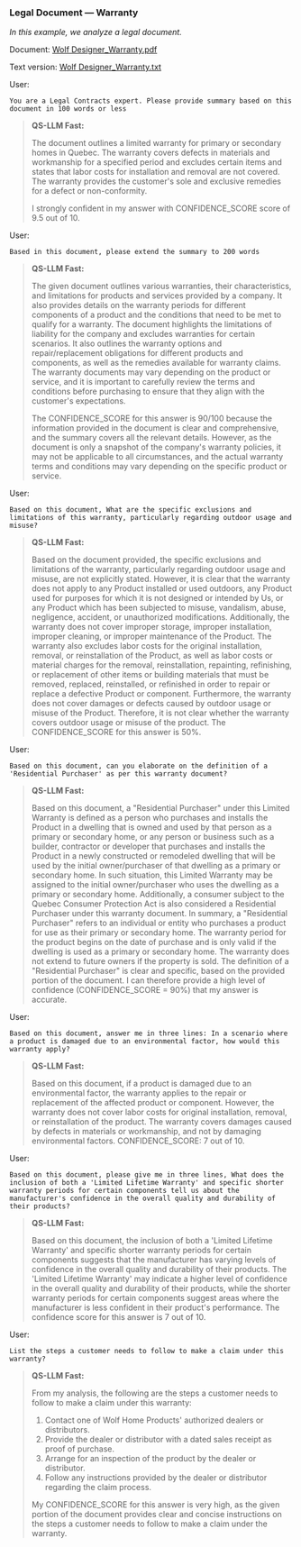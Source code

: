### Legal Document — Warranty

*In this example, we analyze a legal document.* 

Document: [Wolf Designer_Warranty.pdf](/docs/Wolf%20Designer_Warranty.pdf)

Text version: [Wolf Designer_Warranty.txt](/docs/Wolf%20Designer_Warranty.txt)

User: 
```
You are a Legal Contracts expert. Please provide summary based on this document in 100 words or less
```
>**QS-LLM Fast:**
>
>The document outlines a limited warranty for primary  or secondary homes in Quebec. The warranty covers defects in materials and workmanship for a specified period and excludes certain items and states that labor costs for installation and removal are not covered. The warranty provides the customer's sole and exclusive remedies for a defect or non-conformity.
>
>I strongly confident in my answer with CONFIDENCE_SCORE score of 9.5 out of 10.

User: 
```
Based in this document, please extend the summary to 200 words
```
>**QS-LLM Fast:**
>
>The given document outlines various warranties,
>their characteristics, and limitations for products and services provided by a company. It also provides details on the warranty periods for different components of a product and the conditions that need to be met to qualify for a warranty. The document highlights the limitations of liability for the company and excludes warranties for certain scenarios. It also outlines the warranty options and repair/replacement obligations for different products and components, as well as the remedies available for warranty claims. The warranty documents may vary depending on the product or service, and it is important to carefully review the terms and conditions before purchasing to ensure that they align with the customer's expectations.
>
>The CONFIDENCE_SCORE for this answer is 90/100 because the information provided in the document is clear and comprehensive, and the summary covers all the relevant details. However, as the document is only a snapshot of the company's warranty policies, it may not be applicable to all circumstances, and the actual warranty terms and conditions may vary depending on the specific product or service.

User: 
```
Based on this document, What are the specific exclusions and limitations of this warranty, particularly regarding outdoor usage and misuse?
```
>**QS-LLM Fast:**
>
>Based on the document provided, the specific exclusions and limitations of the warranty, particularly regarding outdoor usage and misuse, are not explicitly stated. However, it is clear that the warranty does not apply to any Product installed or used outdoors, any Product used for purposes for which it is not designed or intended by Us, or any Product which has been subjected to misuse, vandalism, abuse, negligence, accident, or unauthorized modifications. Additionally, the warranty does not cover improper storage, improper installation, improper cleaning, or improper maintenance of the Product. The warranty also excludes labor costs for the original installation, removal, or reinstallation of the Product, as well as labor costs or material charges for the removal, reinstallation, repainting, refinishing, or replacement of other items or building materials that must be removed, replaced, reinstalled, or refinished in order to repair or replace a defective Product or component. Furthermore, the warranty does not cover damages or defects caused by outdoor usage or misuse of the Product. Therefore, it is not clear whether the warranty covers outdoor usage or misuse of the product. The CONFIDENCE_SCORE for this answer is 50%.

User: 
```
Based on this document, can you elaborate on the definition of a 'Residential Purchaser' as per this warranty document?
```
>**QS-LLM Fast:** 
>
>Based on this document, a "Residential Purchaser" under this Limited Warranty is defined as a person who purchases and installs the Product in a dwelling that is owned and used by that person as a primary or secondary home, or any person or business such as a builder, contractor or developer that purchases and installs the Product in a newly constructed or remodeled dwelling that will be used by the initial owner/purchaser of that dwelling as a primary or secondary home. In such situation, this Limited Warranty may be assigned to the initial owner/purchaser who uses the dwelling as a primary or secondary home. Additionally, a consumer subject to the Quebec Consumer Protection Act is also considered a Residential Purchaser under this warranty document. In summary, a "Residential Purchaser" refers to an individual or entity who purchases a product for use as their primary or secondary home. The warranty period for the product begins on the date of purchase and is only valid if the dwelling is used as a primary or secondary home. The warranty does not extend to future owners if the property is sold. The definition of a "Residential Purchaser" is clear and specific, based on the provided portion of the document. I can therefore provide a high level of confidence (CONFIDENCE_SCORE = 90%) that my answer is accurate.

User: 
```
Based on this document, answer me in three lines: In a scenario where a product is damaged due to an environmental factor, how would this warranty apply?
```
>**QS-LLM Fast:**
>
>Based on this document, if a product is damaged due to an environmental factor, the warranty applies to the repair or replacement of the affected product or component. However, the warranty does not cover labor costs for original installation, removal, or reinstallation of the product. The warranty covers damages caused by defects in materials or workmanship, and not by damaging environmental factors. CONFIDENCE_SCORE: 7 out of 10.

User: 
```
Based on this document, please give me in three lines, What does the inclusion of both a 'Limited Lifetime Warranty' and specific shorter warranty periods for certain components tell us about the manufacturer's confidence in the overall quality and durability of their products?
```
>**QS-LLM Fast:**
>
>Based on this document, the inclusion of both a 'Limited Lifetime Warranty' and specific shorter warranty periods for certain components suggests that the manufacturer has varying levels of confidence in the overall quality and durability of their products. The 'Limited Lifetime Warranty' may indicate a higher level of confidence in the overall quality and durability of their products, while the shorter warranty periods for certain components suggest areas where the manufacturer is less confident in their product's performance. The confidence score for this answer is 7 out of 10.

User: 
```
List the steps a customer needs to follow to make a claim under this warranty?
```
>**QS-LLM Fast:** 
>
>From my analysis, the following are the steps a customer needs to follow to make a claim under this warranty:
>
>1. Contact one of Wolf Home Products' authorized dealers or distributors.
>2. Provide the dealer or distributor with a dated sales receipt as proof of purchase.
>3. Arrange for an inspection of the product by the dealer or distributor.
>4. Follow any instructions provided by the dealer or distributor regarding the claim process.
>
>My CONFIDENCE_SCORE for this answer is very high, as the given portion of the document provides clear and concise instructions on the steps a customer needs to follow to make a claim under the warranty.